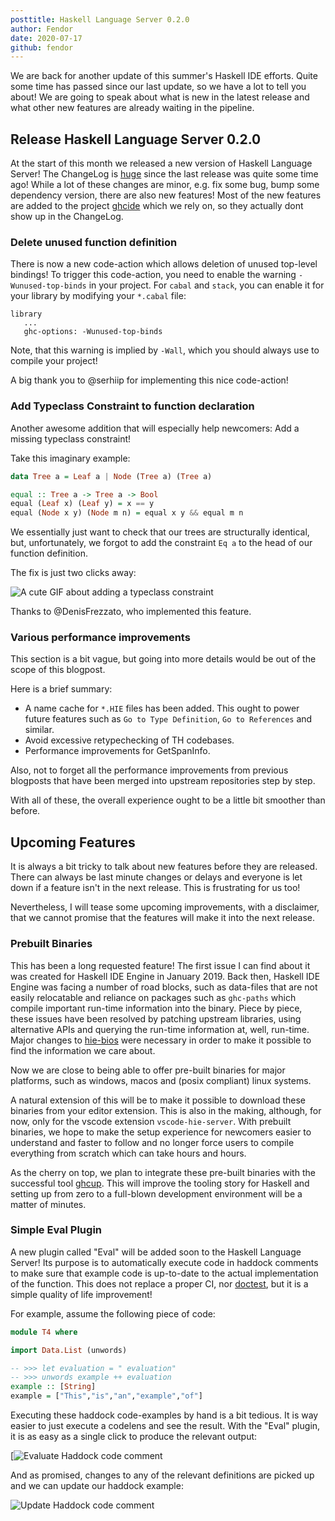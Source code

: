 ```yaml
---
posttitle: Haskell Language Server 0.2.0
author: Fendor
date: 2020-07-17
github: fendor
---
```


We are back for another update of this summer's Haskell IDE efforts.
Quite some time has passed since our last update, so we have a lot to tell you about!
We are going to speak about what is new in the latest release and what other new features are already waiting  in the pipeline.

## Release Haskell Language Server 0.2.0

At the start of this month we released a new version of Haskell Language Server!
The ChangeLog is [huge](https://github.com/haskell/haskell-language-server/blob/master/ChangeLog.md#02) since the last release was quite some time ago!
While a lot of these changes are minor, e.g. fix some bug, bump some dependency version, there are also new features!
Most of the new features are added to the project [ghcide](https://github.com/digital-asset/ghcide) which we rely on, so they actually dont show up in the ChangeLog.

### Delete unused function definition

There is now a new code-action which allows deletion of unused top-level bindings! To trigger this code-action, you need to enable the warning `-Wunused-top-binds` in your project. For `cabal` and `stack`, you can enable it for your library by modifying your `*.cabal` file:

```
library
   ...
   ghc-options: -Wunused-top-binds
```

Note, that this warning is implied by `-Wall`, which you should always use to compile your project!

A big thank you to \@serhiip for implementing this nice code-action!

### Add Typeclass Constraint to function declaration

Another awesome addition that will especially help newcomers: Add a missing typeclass constraint!

Take this imaginary example:

```haskell
data Tree a = Leaf a | Node (Tree a) (Tree a)

equal :: Tree a -> Tree a -> Bool
equal (Leaf x) (Leaf y) = x == y
equal (Node x y) (Node m n) = equal x y && equal m n
```

We essentially just want to check that our trees are structurally identical, but, unfortunately, we forgot to add the constraint `Eq a` to the head of our function definition.

The fix is just two clicks away:

![A cute GIF about adding a typeclass constraint](https://i.imgur.com/TfOqBgI.gif)

Thanks to \@DenisFrezzato, who implemented this feature.

### Various performance improvements

This section is a bit vague, but going into more details would be out of the scope of this blogpost.

Here is a brief summary:

* A name cache for `*.HIE` files has been added. This ought to power future features such as `Go to Type Definition`, `Go to References` and similar.
* Avoid excessive retypechecking of TH codebases.
* Performance improvements for GetSpanInfo.

Also, not to forget all the performance improvements from previous blogposts that have been merged into upstream repositories step by step.

With all of these, the overall experience ought to be a little bit smoother than before.

## Upcoming Features

It is always a bit tricky to talk about new features before they are released. There can always be last minute changes or delays and everyone is let down if a feature isn't in the next release. This is frustrating for us too!

Nevertheless, I will tease some upcoming improvements, with a disclaimer, that we cannot promise that the features will make it into the next release.

### Prebuilt Binaries

This has been a long requested feature! The first issue I can find about it was created for Haskell IDE Engine in January 2019. Back then, Haskell IDE Engine was facing a number of road blocks, such as data-files that are not easily relocatable and reliance on packages such as `ghc-paths` which compile important run-time information into the binary. Piece by piece, these issues have been resolved by patching upstream libraries, using alternative APIs and querying the run-time information at, well, run-time. Major changes to [hie-bios](https://github.com/mpickering/hie-bios/) were necessary in order to make it possible to find the information we care about.

Now we are close to being able to offer pre-built binaries for major platforms, such as windows, macos and (posix compliant) linux systems.

A natural extension of this will be to make it possible to download these binaries from your editor extension. This is also in the making, although, for now, only for the vscode extension `vscode-hie-server`.
With prebuilt binaries, we hope to make the setup experience for newcomers easier to understand and faster to follow and no longer force users to compile everything from scratch which can take hours and hours.

As the cherry on top, we plan to integrate these pre-built binaries with the successful tool [ghcup](https://www.haskell.org/ghcup/). This will improve the tooling story for Haskell and setting up from zero to a full-blown development environment will be a matter of minutes.

### Simple Eval Plugin

A new plugin called "Eval" will be added soon to the Haskell Language Server! Its purpose is to automatically execute code in haddock comments to make sure that example code is up-to-date to the actual implementation of the function. This does not replace a proper CI, nor [doctest](https://github.com/sol/doctest#readme), but it is a simple quality of life improvement!

For example, assume the following piece of code:

```haskell
module T4 where

import Data.List (unwords)

-- >>> let evaluation = " evaluation"
-- >>> unwords example ++ evaluation
example :: [String]
example = ["This","is","an","example","of"]
```

Executing these haddock code-examples by hand is a bit tedious. It is way easier to just execute a codelens and see the result.
With the "Eval" plugin, it is as easy as a single click to produce the relevant output:

[![Evaluate Haddock code comment](https://i.imgur.com/raaTFKr.gif)

And as promised, changes to any of the relevant definitions are picked up and we can update our haddock example:

![Update Haddock code comment](https://i.imgur.com/G6WbAQd.gif)
